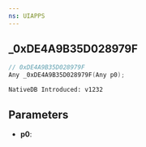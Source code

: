 ```yaml
---
ns: UIAPPS
---
```

## _0xDE4A9B35D028979F

```c
// 0xDE4A9B35D028979F
Any _0xDE4A9B35D028979F(Any p0);
```

```
NativeDB Introduced: v1232
```

## Parameters
* **p0**:

